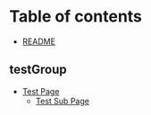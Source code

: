 # Table of contents

* [README](README.md)

## testGroup

* [Test Page](testgroup/test-page/README.md)
  * [Test Sub Page](testgroup/test-page/test-sub-page.md)

